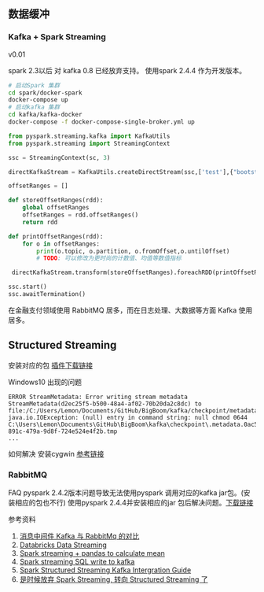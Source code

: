 ## 数据缓冲


### Kafka + Spark Streaming
v0.01

spark 2.3以后 对 kafka 0.8 已经放弃支持。
使用spark 2.4.4 作为开发版本。
```bash
# 启动Spark 集群
cd spark/docker-spark
docker-compose up
# 启动kafka 集群
cd kafka/kafka-docker
docker-compose -f docker-compose-single-broker.yml up
```

```python
from pyspark.streaming.kafka import KafkaUtils
from pyspark.streaming import StreamingContext

ssc = StreamingContext(sc, 3)

directKafkaStream = KafkaUtils.createDirectStream(ssc,['test'],{"bootstrap.servers":'localhost:9092'})

offsetRanges = []

def storeOffsetRanges(rdd):
    global offsetRanges
    offsetRanges = rdd.offsetRanges()
    return rdd

def printOffsetRanges(rdd):
    for o in offsetRanges:
        print(o.topic, o.partition, o.fromOffset,o.untilOffset)
        # TODO: 可以修改为更时尚的计数值、均值等数值指标

 directKafkaStream.transform(storeOffsetRanges).foreachRDD(printOffsetRanges)

ssc.start()
ssc.awaitTermination()
```
在金融支付领域使用 RabbitMQ 居多，而在日志处理、大数据等方面 Kafka 使用居多。

## Structured Streaming

安装对应的包
[插件下载链接](
https://search.maven.org/classic/#search%7Cgav%7C1%7Cg%3A%22org.apache.spark%22%20AND%20a%3A%22spark-sql-kafka-0-10_2.11%22)

Windows10 出现的问题
```
ERROR StreamMetadata: Error writing stream metadata StreamMetadata(d2ec25f5-b500-48a4-af02-70b20da2c8dc) to file:/C:/Users/Lemon/Documents/GitHub/BigBoom/kafka/checkpoint/metadata
java.io.IOException: (null) entry in command string: null chmod 0644 C:\Users\Lemon\Documents\GitHub\BigBoom\kafka\checkpoint\.metadata.0ac501ce-891c-479a-9d8f-724e524e4f2b.tmp
...
```
如何解决
安装cygwin
[参考链接](https://stackoverflow.com/questions/45467106/spark-structured-streaming)

### RabbitMQ

FAQ
pyspark 2.4.2版本问题导致无法使用pyspark 调用对应的kafka jar包。(安装相应的包也不行)
使用pyspark 2.4.4并安装相应的jar 包后解决问题。[下载链接](https://search.maven.org/classic/#search%7Cgav%7C1%7Cg%3A%22org.apache.spark%22%20AND%20a%3A%22spark-streaming-kafka-0-8-assembly_2.11%22)



参考资料
1. [消息中间件 Kafka 与 RabbitMq 的对比](https://www.infoq.cn/article/kafka-vs-rabbitmq)
2. [Databricks Data Streaming](https://stanford.edu/~rezab/sparkclass/slides/td_streaming.pdf)
3. [Spark streaming + pandas to calculate mean](https://matthewrocklin.com/blog/work/2017/10/16/streaming-dataframes-1)
4. [Spark streaming SQL write to kafka](https://databricks.com/blog/2017/04/26/processing-data-in-apache-kafka-with-structured-streaming-in-apache-spark-2-2.html)
5. [Spark Structured Streaming Kafka Intergration Guide](http://spark.apache.org/docs/latest/structured-streaming-kafka-integration.html)
6. [是时候放弃 Spark Streaming, 转向 Structured Streaming 了](https://zhuanlan.zhihu.com/p/51883927)